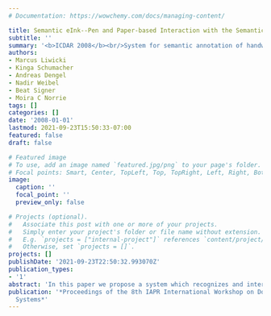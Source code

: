 ```yaml
---
# Documentation: https://wowchemy.com/docs/managing-content/

title: Semantic eInk--Pen and Paper-based Interaction with the Semantic Desktop
subtitle: ''
summary: '<b>ICDAR 2008</b><br/>System for semantic annotation of handwritten notes overlaying digital context, enabling seamless integration of pen-based input with document analysis to support advanced search and retrieval of handwritten content.'
authors:
- Marcus Liwicki
- Kinga Schumacher
- Andreas Dengel
- Nadir Weibel
- Beat Signer
- Moira C Norrie
tags: []
categories: []
date: '2008-01-01'
lastmod: 2021-09-23T15:50:33-07:00
featured: false
draft: false

# Featured image
# To use, add an image named `featured.jpg/png` to your page's folder.
# Focal points: Smart, Center, TopLeft, Top, TopRight, Left, Right, BottomLeft, Bottom, BottomRight.
image:
  caption: ''
  focal_point: ''
  preview_only: false

# Projects (optional).
#   Associate this post with one or more of your projects.
#   Simply enter your project's folder or file name without extension.
#   E.g. `projects = ["internal-project"]` references `content/project/deep-learning/index.md`.
#   Otherwise, set `projects = []`.
projects: []
publishDate: '2021-09-23T22:50:32.993070Z'
publication_types:
- '1'
abstract: 'In this paper we propose a system which recognizes and interprets the semantics of handwritten annotations on printed documents. The semantic information will be sent to the Semantic Desktop, the personal Semantic Web on the desktop computer, which supports users in their information management. This allows a seamless integration of interactive paper into the individual knowledge work. The current implementation of the proposed system works with OpenOffice documents printed on Anoto paper. However, our system generally works on any kind of interactive paper documents and the support of other document formats is planned in near future.'
publication: '*Proceedings of the 8th IAPR International Workshop on Document Analysis
  Systems*'
---
```

